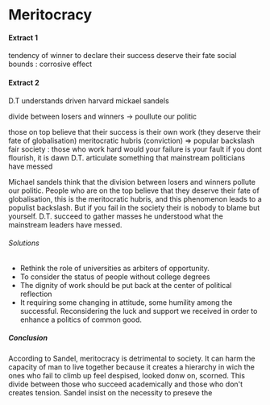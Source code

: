 # Meritocracy
#### Extract 1
tendency of winner to declare their success
deserve their fate
social bounds : corrosive effect

#### Extract 2
D.T understands driven
harvard mickael sandels

divide between losers and winners -> poullute our politic

those on top believe that their success is their own work (they deserve their fate of globalisation) meritocratic hubris (conviction) => popular backslash
fair society : those who work hard would 
your failure is your fault if you dont flourish, it is dawn
D.T. articulate something that mainstream politicians have messed


Michael sandels think that the division between losers and winners pollute our politic. People who are on the top believe that they deserve their fate of globalisation, this is the meritocratic hubris, and this phenomenon leads to a populist backslash. But if you fail in the society their is nobody to blame but yourself. D.T. succeed to gather masses he understood what the mainstream leaders have messed. 

###### Solutions
- Rethink the role of universities as arbiters of opportunity.
- To consider the status of people without college degrees
- The dignity of work should be put back at the center of political reflection
- It requiring some changing in attitude, some humility among the successful. Reconsidering the luck and support we received in order to enhance a politics of common good. 

##### Conclusion
According to Sandel, meritocracy is detrimental to society. It can harm the capacity of man to live together because it creates a hierarchy in wich the ones who fail to climb up feel despised, looked donw on, scorned. This divide between those who succeed academically and those who don't creates tension. 
Sandel insist on the necessity to preseve the